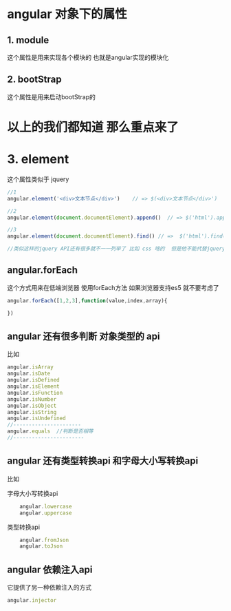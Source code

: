 # angular 对象下的属性

## 1. module 
这个属性是用来实现各个模块的 也就是angular实现的模块化

## 2. bootStrap 
这个属性是用来启动bootStrap的

# 以上的我们都知道 那么重点来了

# 3. element
这个属性类似于 jquery 
```js
//1
angular.element('<div>文本节点</div>')    // => $(<div>文本节点</div>')

//2
angular.element(document.documentElement).append()  // => $('html').append()

//3
angular.element(document.documentElement).find() // =>  $('html').find()

//类似这样的jquery API还有很多就不一一列举了 比如 css 啥的  但是他不能代替jquery 它只是一个简单的jqList 比如后代选择器 class 选择器 还有animate  这些 接口 angular.elemnt()都没有实现

```

## angular.forEach
这个方式用来在低端浏览器 使用forEach方法 如果浏览器支持es5 就不要考虑了
```js
angular.forEach([1,2,3],function(value,index,array){

})
```
## angular 还有很多判断 对象类型的 api
比如
```js
angular.isArray 
angular.isDate
angular.isDefined
angular.isElement
angular.isFunction
angular.isNumber
angular.isObject
angular.isString
angular.isUndefined
//----------------------
angular.equals  //判断是否相等
//-----------------------
```
## angular 还有类型转换api 和字母大小写转换api
比如

字母大小写转换api
```js
    angular.lowercase
    angular.uppercase
```
类型转换api 
```js
    angular.fromJson
    angular.toJson
```
## angular 依赖注入api
它提供了另一种依赖注入的方式
```js
angular.injector
```



